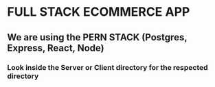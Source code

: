 # FULL STACK ECOMMERCE APP
## We are using the PERN STACK (Postgres, Express, React, Node)
### Look inside the Server or Client directory for the respected directory